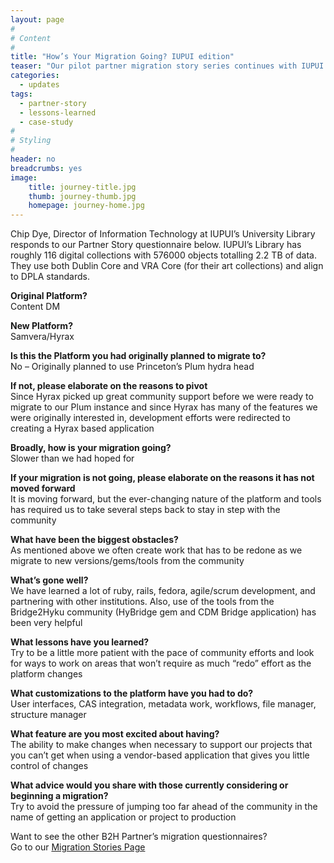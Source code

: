 ```yaml
---
layout: page
#
# Content
#
title: "How’s Your Migration Going? IUPUI edition"
teaser: "Our pilot partner migration story series continues with IUPUI’s answers."
categories:
  - updates
tags:
  - partner-story
  - lessons-learned
  - case-study
#
# Styling
#
header: no
breadcrumbs: yes
image:
    title: journey-title.jpg
    thumb: journey-thumb.jpg
    homepage: journey-home.jpg
---
```

Chip Dye, Director of Information Technology at IUPUI’s University Library responds to our Partner Story questionnaire below. IUPUI’s Library has roughly 116 digital collections with 576000 objects totalling 2.2 TB of data.  They use both Dublin Core and VRA Core (for their art collections) and align to DPLA standards. 

**Original Platform?**<br>
Content DM


**New Platform?**<br>
Samvera/Hyrax


**Is this the Platform you had originally planned to migrate to?**<br>
No – Originally planned to use Princeton’s Plum hydra head


**If not, please elaborate on the reasons to pivot**<br>
Since Hyrax picked up great community support before we were ready to migrate to our Plum instance and since Hyrax has many of the features we were originally interested in, development efforts were redirected to creating a Hyrax based application


**Broadly, how is your migration going?**<br>
Slower than we had hoped for


**If your migration is not going, please elaborate on the reasons it has not moved forward**<br>
It is moving forward, but the ever-changing nature of the platform and tools has required us to take several steps back to stay in step with the community


**What have been the biggest obstacles?**<br>
As mentioned above we often create work that has to be redone as we migrate to new versions/gems/tools from the community


**What’s gone well?**<br>
We have learned a lot of ruby, rails, fedora, agile/scrum development, and partnering with other institutions.  Also, use of the tools from the Bridge2Hyku community (HyBridge gem and CDM Bridge application) has been very helpful


**What lessons have you learned?**<br>
Try to be a little more patient with the pace of community efforts and look for ways to work on areas that won’t require as much “redo” effort as the platform changes


**What customizations to the platform have you had to do?**<br>
User interfaces, CAS integration, metadata work, workflows, file manager, structure manager


**What feature are you most excited about having?**<br>
The ability to make changes when necessary to support our projects that you can’t get when using a vendor-based application that gives you little control of changes


**What advice would you share with those currently considering or beginning a migration?**<br>
Try to avoid the pressure of jumping too far ahead of the community in the name of getting an application or project to production


Want to see the other B2H Partner’s migration questionnaires?<br>
Go to our [Migration Stories Page](/partner-stories/)
